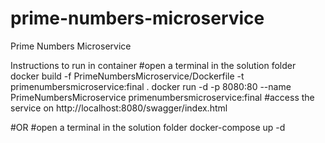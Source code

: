 # prime-numbers-microservice
Prime Numbers Microservice

Instructions to run in container
#open a terminal in the solution folder
docker build -f PrimeNumbersMicroservice/Dockerfile -t primenumbersmicroservice:final .
docker run -d -p 8080:80 --name PrimeNumbersMicroservice primenumbersmicroservice:final
#access the service on http://localhost:8080/swagger/index.html

#OR
#open a terminal in the solution folder
docker-compose up -d